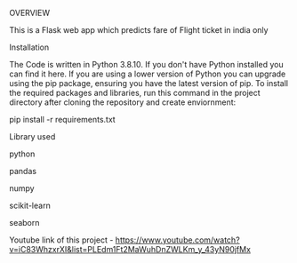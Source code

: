 OVERVIEW

This is a Flask web app which predicts fare of Flight ticket in india only

Installation

The Code is written in Python 3.8.10. If you don't have Python installed you can find it here. If you are using a lower version of Python you can upgrade using the pip package, ensuring you have the latest version of pip. To install the required packages and libraries, run this command in the project directory after cloning the repository and create enviornment:

pip install -r requirements.txt

Library used

python

pandas

numpy

scikit-learn

seaborn

Youtube link of this project - https://www.youtube.com/watch?v=iC83WhzxrXI&list=PLEdm1Ft2MaWuhDnZWLKm_y_43yN90jfMx
